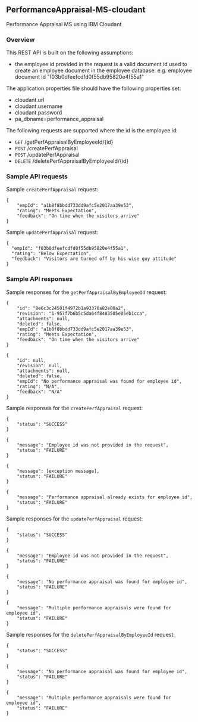 ## PerformanceAppraisal-MS-cloudant
Performance Appraisal MS using IBM Cloudant

### Overview
This REST API is built on the following assumptions:
* the employee id provided in the request is a valid document id used to create an employee document in the employee database.
  e.g. employee document id "f03b0dfeefcdfd0f55db95820e4f55a1"

The application.properties file should have the following properties set:
* cloudant.url
* cloudant.username
* cloudant.password
* pa_dbname=performance_appraisal

The following requests are supported where the id is the employee id:
* `GET` /getPerfAppraisalByEmployeeId/{id}
* `POST` /createPerfAppraisal
* `POST` /updatePerfAppraisal
* `DELETE` /deletePerfAppraisalByEmployeeId/{id}

### Sample API requests

Sample `createPerfAppraisal` request:
```
{
    "empId": "a1b8f8bbdd733dd9afc5e2017aa39e53",
    "rating": "Meets Expectation",
    "feedback": "On time when the visitors arrive"
}
```

Sample `updatePerfAppraisal` request:
```
{
  "empId": "f03b0dfeefcdfd0f55db95820e4f55a1",
  "rating": "Below Expectation",
  "feedback": "Visitors are turned off by his wise guy attitude"
}
```
### Sample API responses

Sample responses for the `getPerfAppraisalByEmployeeId` request:
```
{
    "id": "8e6c3c24501f4972b1a93370a82e80a2",
    "revision": "1-957f7b6b5c5da64f8483505e05eb1cca",
    "attachments": null,
    "deleted": false,
    "empId": "a1b8f8bbdd733dd9afc5e2017aa39e53",
    "rating": "Meets Expectation",
    "feedback": "On time when the visitors arrive"
}

{
    "id": null,
    "revision": null,
    "attachments": null,
    "deleted": false,
    "empId": "No performance appraisal was found for employee id",
    "rating": "N/A",
    "feedback": "N/A"
}
```

Sample responses for the `createPerfAppraisal` request:
```
{
    "status": "SUCCESS"
}

{
    "message": "Employee id was not provided in the request",
    "status": "FAILURE"
}

{
    "message": [exception message],
    "status": "FAILURE"
}

{
    "message": "Performance appraisal already exists for employee id",
    "status": "FAILURE"
}
```

Sample responses for the `updatePerfAppraisal` request:
```
{
    "status": "SUCCESS"
}

{
    "message": "Employee id was not provided in the request",
    "status": "FAILURE"
}

{
    "message": "No performance appraisal was found for employee id",
    "status": "FAILURE"
}

{
    "message": "Multiple performance appraisals were found for employee id",
    "status": "FAILURE"
}
```

Sample responses for the `deletePerfAppraisalByEmployeeId` request:
```
{
    "status": "SUCCESS"
}

{
    "message": "No performance appraisal was found for employee id",
    "status": "FAILURE"
}

{
    "message": "Multiple performance appraisals were found for employee id",
    "status": "FAILURE"
}
```
